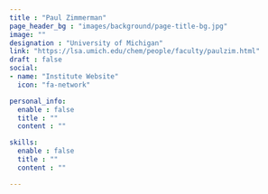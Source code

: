```yaml
---
title : "Paul Zimmerman"
page_header_bg : "images/background/page-title-bg.jpg"
image: ""
designation : "University of Michigan"
link: "https://lsa.umich.edu/chem/people/faculty/paulzim.html"
draft : false
social:
- name: "Institute Website"
  icon: "fa-network"

personal_info:
  enable : false
  title : ""
  content : ""

skills:
  enable : false
  title : ""
  content : ""

---
```

